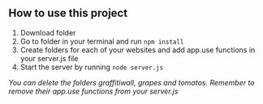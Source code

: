 ## **How to use this project**

1.  Download folder
2.  Go to folder in your terminal and run `npm install`
3.  Create folders for each of your websites and add app.use functions in your server.js file
4.  Start the server by running `node server.js`

_You can delete the folders graffitiwall, grapes and tomatos. Remember to remove their app.use functions from your server.js_
